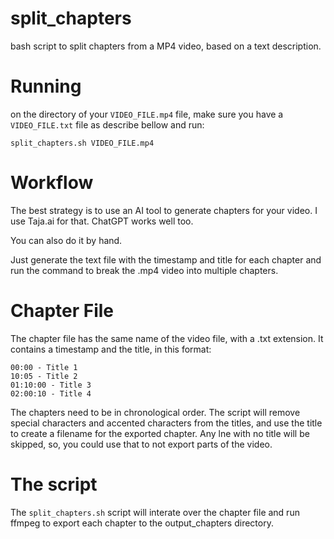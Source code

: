 # split_chapters
bash script to split chapters from a MP4 video, based on a text description.

# Running

on the directory of your `VIDEO_FILE.mp4` file, make sure you have a `VIDEO_FILE.txt` file as describe bellow and run:

```
split_chapters.sh VIDEO_FILE.mp4
```

# Workflow
The best strategy is to use an AI tool to generate chapters for your video. I use Taja.ai for that. ChatGPT works well too.

You can also do it by hand.

Just generate the text file with the timestamp and title for each chapter and run the command to break the .mp4 video into multiple chapters.

# Chapter File
The chapter file has the same name of the video file, with a .txt extension. It contains a timestamp and the title, in this format:

```
00:00 - Title 1
10:05 - Title 2
01:10:00 - Title 3
02:00:10 - Title 4
```

The chapters need to be in chronological order. The script will remove special characters and accented characters from the titles, and use the title to create a filename for the exported chapter. Any lne with no title will be skipped, so, you could use that to not export parts of the video.

# The script
The `split_chapters.sh` script will interate over the chapter file and run ffmpeg to export each chapter to the output_chapters directory.





